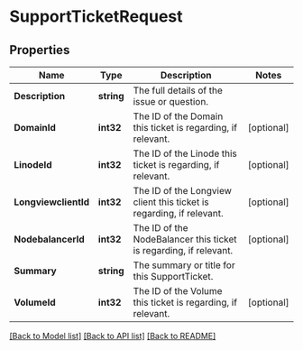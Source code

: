 # SupportTicketRequest

## Properties

Name | Type | Description | Notes
------------ | ------------- | ------------- | -------------
**Description** | **string** | The full details of the issue or question.  | 
**DomainId** | **int32** | The ID of the Domain this ticket is regarding, if relevant.  | [optional] 
**LinodeId** | **int32** | The ID of the Linode this ticket is regarding, if relevant.  | [optional] 
**LongviewclientId** | **int32** | The ID of the Longview client this ticket is regarding, if relevant.  | [optional] 
**NodebalancerId** | **int32** | The ID of the NodeBalancer this ticket is regarding, if relevant.  | [optional] 
**Summary** | **string** | The summary or title for this SupportTicket.  | 
**VolumeId** | **int32** | The ID of the Volume this ticket is regarding, if relevant.  | [optional] 

[[Back to Model list]](../README.md#documentation-for-models) [[Back to API list]](../README.md#documentation-for-api-endpoints) [[Back to README]](../README.md)


